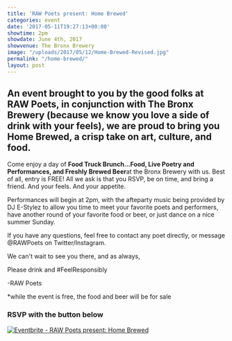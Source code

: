 ```yaml
---
title: 'RAW Poets present: Home Brewed'
categories: event
date: '2017-05-11T19:27:13+00:00'
showtime: 2pm
showdate: June 4th, 2017
showvenue: The Bronx Brewery
image: "/uploads/2017/05/12/Home-Brewed-Revised.jpg"
permalink: "/home-brewed/"
layout: post
---
```

## An event brought to you by the good folks at RAW Poets, in conjunction with The Bronx Brewery (because we know you love a side of drink with your feels), we are proud to bring you Home Brewed, a crisp take on art, culture, and food.

Come enjoy a day of **Food Truck Brunch...Food, Live Poetry and Performances, and Freshly Brewed Beer**at the Bronx Brewery with us. Best of all, entry is FREE! All we ask is that you RSVP, be on time, and bring a friend. And your feels. And your appetite.

Performances will begin at 2pm, with the afteparty music being provided by DJ E-Stylez to allow you time to meet your favorite poets and performers, have another round of your favorite food or beer, or just dance on a nice summer Sunday.

If you have any questions, feel free to contact any poet directly, or message @RAWPoets on Twitter/Instagram.

We can't wait to see you there, and as always,

Please drink and #FeelResponsibly

-RAW Poets

*while the event is free, the food and beer will be for sale

### RSVP with the button below

<a href="https://www.eventbrite.com/e/raw-poets-present-home-brewed-tickets-34522820686?ref=ebtn" target="_blank"></a><a href="https://www.eventbrite.com/e/raw-poets-present-home-brewed-tickets-34522820686?ref=ebtn" target="_blank"></a><a href="https://www.eventbrite.com/e/raw-poets-present-home-brewed-tickets-34522820686?ref=ebtn" target="_blank"><img src="https://www.eventbrite.com/custombutton?eid=34522820686" alt="Eventbrite - RAW Poets present: Home Brewed"></a>